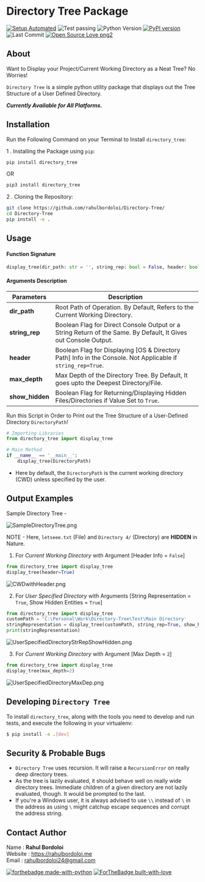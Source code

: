 # Directory Tree Package

[![Setup Automated](https://img.shields.io/badge/setup-automated-blue?logo=gitpod)](https://gitpod.io/from-referrer/)
![Test passing](https://img.shields.io/badge/Tests-passing-brightgreen.svg)
![Python Version](https://img.shields.io/badge/python-3.6+-brightgreen.svg)
[![PyPI version](https://badge.fury.io/py/directory-tree.svg)](https://badge.fury.io/py/directory-tree)
![Last Commit](https://img.shields.io/github/last-commit/rahulbordoloi/Directory-Tree?style=flat-square)
[![Open Source Love png2](https://badges.frapsoft.com/os/v2/open-source.png?v=103)](https://github.com/ellerbrock/open-source-badges/)


## About 

Want to Display your Project/Current Working Directory as a Neat Tree? No Worries!

`Directory Tree` is a simple python utility package that displays out the Tree Structure of a User Defined Directory.

<b><i> Currently Available for All Platforms.  </i></b>

## Installation

Run the Following Command on your Terminal to Install `directory_tree`: 

1 .  Installing the Package using `pip`:
```bash
pip install directory_tree
```
OR

```bash
pip3 install directory_tree
```

2 . Cloning the Repository:

```bash
git clone https://github.com/rahulbordoloi/Directory-Tree/
cd Directory-Tree
pip install -e .
```

## Usage

<h4> Function Signature </h4>

```python
display_tree(dir_path: str = '', string_rep: bool = False, header: bool = False, max_depth: float = float("inf"), show_hidden: bool = False)
```

<h4> Arguments Description </h4>

| __Parameters__ | __Description__                                                                                                 |
|    ---         |-----------------------------------------------------------------------------------------------------------------|
| __dir_path__ | Root Path of Operation. By Default, Refers to the Current Working Directory.                                    |
| __string_rep__ | Boolean Flag for Direct Console Output or a String Return of the Same. By Default, It Gives out Console Output. |
| __header__ | Boolean Flag for Displaying [OS & Directory Path] Info in the Console. Not Applicable if `string_rep=True`.     |
| __max_depth__ | Max Depth of the Directory Tree. By Default, It goes upto the Deepest Directory/File.                           |
| __show_hidden__ | Boolean Flag for Returning/Displaying Hidden Files/Directories if Value Set to `True`.               |


Run this Script in Order to Print out the Tree Structure of a User-Defined Directory `DirectoryPath`!

```python
# Importing Libraries
from directory_tree import display_tree

# Main Method
if __name__ == '__main__':
    display_tree(DirectoryPath)
```

*   Here by default, the `DirectoryPath` is the current working directory (CWD) unless specified by the user.

## Output Examples

Sample Directory Tree - 

![SampleDirectoryTree.png](images/SampleDirectoryTree.png)

NOTE - Here, `letseee.txt` (File) and `Directory 4/` (Directory) are **HIDDEN** in Nature.

1. For <i>Current Working Directory</i> with Argument [Header Info = `False`]

```python
from directory_tree import display_tree
display_tree(header=True)
```

![CWDwithHeader.png](images/CWDwithHeader.png)

2. For <i>User Specified Directory</i> with Arguments [String Representation = `True`, Show Hidden Entities = `True`]

```python
from directory_tree import display_tree
customPath = 'C:\Personal\Work\Directory-Tree\Test\Main Directory'
stringRepresentation = display_tree(customPath, string_rep=True, show_hidden=True)
print(stringRepresentation)
```

![UserSpecifiedDirectoryStrRepShowHidden.png](images/UserSpecifiedDirectoryStrRepShowHidden.png)

3. For <i>Current Working Directory</i> with Argument [Max Depth = `2`]

```python
from directory_tree import display_tree
display_tree(max_depth=2)
```

![UserSpecifiedDirectoryMaxDep.png](images/UserSpecifiedDirectoryMaxDep.png)

## Developing `Directory Tree`

To install `directory_tree`, along with the tools you need to develop and run tests, and execute the following in your virtualenv:

```bash
$ pip install -e .[dev]
```

## Security & Probable Bugs

*   `Directory Tree` uses recursion. It will raise a `RecursionError` on really deep directory trees.
*   As the tree is lazily evaluated, it should behave well on really wide directory trees. Immediate children of a given directory are not lazily evaluated, though. It would be prompted to the last.
*   If you're a Windows user, it is always advised to use `\\` instead of `\` in the address as using `\` might catchup escape sequences and corrupt the address string.

## Contact Author

Name : __Rahul Bordoloi__ <br>
Website : https://rahulbordoloi.me <br>
Email : rahulbordoloi24@gmail.com <br>

[![forthebadge made-with-python](http://ForTheBadge.com/images/badges/made-with-python.svg)](https://www.python.org/)
[![ForTheBadge built-with-love](http://ForTheBadge.com/images/badges/built-with-love.svg)](https://github.com/rahulbordoloi/)
